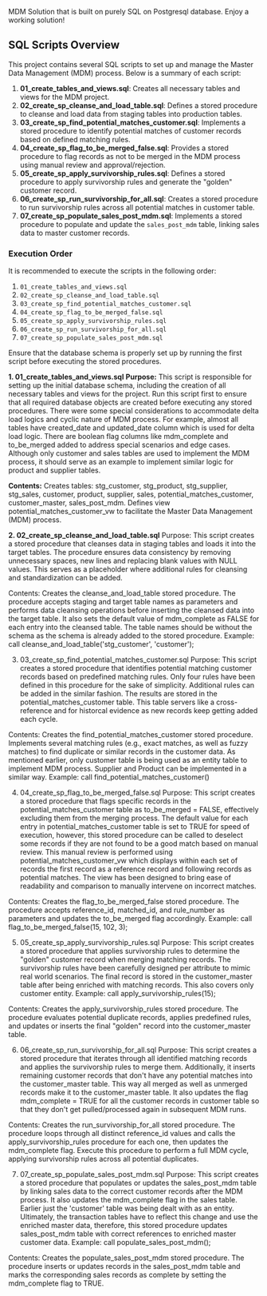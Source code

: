 MDM Solution that is built on purely SQL on Postgresql database. Enjoy a working solution!



## SQL Scripts Overview

This project contains several SQL scripts to set up and manage the Master Data Management (MDM) process. Below is a summary of each script:

1. **01_create_tables_and_views.sql**: Creates all necessary tables and views for the MDM project.
2. **02_create_sp_cleanse_and_load_table.sql**: Defines a stored procedure to cleanse and load data from staging tables into production tables.
3. **03_create_sp_find_potential_matches_customer.sql**: Implements a stored procedure to identify potential matches of customer records based on defined matching rules. 
4. **04_create_sp_flag_to_be_merged_false.sql**: Provides a stored procedure to flag records as not to be merged in the MDM process using manual review and approval/rejection. 
5. **05_create_sp_apply_survivorship_rules.sql**: Defines a stored procedure to apply survivorship rules and generate the "golden" customer record.
6. **06_create_sp_run_survivorship_for_all.sql**: Creates a stored procedure to run survivorship rules across all potential matches in customer table.
7. **07_create_sp_populate_sales_post_mdm.sql**: Implements a stored procedure to populate and update the `sales_post_mdm` table, linking sales data to master customer records.

### Execution Order

It is recommended to execute the scripts in the following order:
1. `01_create_tables_and_views.sql`
2. `02_create_sp_cleanse_and_load_table.sql`
3. `03_create_sp_find_potential_matches_customer.sql`
4. `04_create_sp_flag_to_be_merged_false.sql`
5. `05_create_sp_apply_survivorship_rules.sql`
6. `06_create_sp_run_survivorship_for_all.sql`
7. `07_create_sp_populate_sales_post_mdm.sql`

Ensure that the database schema is properly set up by running the first script before executing the stored procedures.


**1. 01_create_tables_and_views.sql**
   **Purpose:**
    This script is responsible for setting up the initial database schema, including the creation of all necessary tables and views for the project. Run this script first to ensure that all required database objects are created before executing any stored procedures. There were some special considerations to accommodate delta load logics and cyclic nature of MDM process. For example, almost all tables have created_date and updated_date column which is used for delta load logic. There are boolean flag columns like mdm_complete and to_be_merged added to address special scenarios and edge cases. Although only customer and sales tables are used to implement the MDM process, it should serve as an example to implement similar logic for product and supplier tables. 
       
   **Contents:**
   Creates tables: stg_customer, stg_product, stg_supplier, stg_sales, customer, product, supplier, sales, potential_matches_customer, customer_master, sales_post_mdm. Defines view potential_matches_customer_vw to facilitate the Master Data Management (MDM) process.


**2. 02_create_sp_cleanse_and_load_table.sql**
Purpose:
This script creates a stored procedure that cleanses data in staging tables and loads it into the target tables. The procedure ensures data consistency by removing unnecessary spaces, new lines and replacing blank values with NULL values. This serves as a placeholder where additional rules for cleansing and standardization can be added.

Contents:
Creates the cleanse_and_load_table stored procedure.
The procedure accepts staging and target table names as parameters and performs data cleansing operations before inserting the cleansed data into the target table. It also sets the default value of mdm_complete as FALSE for each entry into the cleansed table. The table names should be without the schema as the schema is already added to the stored procedure. Example: call cleanse_and_load_table('stg_customer', 'customer');


3. 03_create_sp_find_potential_matches_customer.sql
Purpose:
This script creates a stored procedure that identifies potential matching customer records based on predefined matching rules. Only four rules have been defined in this procedure for the sake of simplicity. Additional rules can be added in the similar fashion. The results are stored in the potential_matches_customer table. This table servers like a cross-reference and for historcal evidence as new records keep getting added each cycle.  

Contents:
Creates the find_potential_matches_customer stored procedure.
Implements several matching rules (e.g., exact matches, as well as fuzzy matches) to find duplicate or similar records in the customer data. As mentioned earlier, only customer table is being used as an entity table to implement MDM process. Supplier and Product can be implemented in a similar way. Example: call find_potential_matches_customer()


4. 04_create_sp_flag_to_be_merged_false.sql
Purpose:
This script creates a stored procedure that flags specific records in the potential_matches_customer table as to_be_merged = FALSE, effectively excluding them from the merging process. The default value for each entry in potential_matches_customer table is set to TRUE for speed of execution, however, this stored procedure can be called to deselect some records if they are not found to be a good match based on manual review. This manual review is performed using potential_matches_customer_vw which displays within each set of records the first record as a reference record and following records as potential matches. The view has been designed to bring ease of readability and comparison to manually intervene on incorrect matches. 

Contents:
Creates the flag_to_be_merged_false stored procedure.
The procedure accepts reference_id, matched_id, and rule_number as parameters and updates the to_be_merged flag accordingly. Example: call flag_to_be_merged_false(15, 102, 3);


5. 05_create_sp_apply_survivorship_rules.sql
Purpose:
This script creates a stored procedure that applies survivorship rules to determine the "golden" customer record when merging matching records. The survivorship rules have been carefully designed per attribute to mimic real world scenarios. The final record is stored in the customer_master table after being enriched with matching records. This also covers only customer entity. Example: call apply_survivorship_rules(15);

Contents:
Creates the apply_survivorship_rules stored procedure.
The procedure evaluates potential duplicate records, applies predefined rules, and updates or inserts the final "golden" record into the customer_master table.


6. 06_create_sp_run_survivorship_for_all.sql
Purpose:
This script creates a stored procedure that iterates through all identified matching records and applies the survivorship rules to merge them. Additionally, it inserts remaining customer records that don't have any potential matches into the customer_master table. This way all merged as well as unmerged records make it to the customer_master table. It also updates the flag mdm_complete = TRUE for all the customer records in customer table so that they don't get pulled/processed again in subsequent MDM runs. 

Contents:
Creates the run_survivorship_for_all stored procedure.
The procedure loops through all distinct reference_id values and calls the apply_survivorship_rules procedure for each one, then updates the mdm_complete flag.
Execute this procedure to perform a full MDM cycle, applying survivorship rules across all potential duplicates.


7. 07_create_sp_populate_sales_post_mdm.sql
Purpose:
This script creates a stored procedure that populates or updates the sales_post_mdm table by linking sales data to the correct customer records after the MDM process. It also updates the mdm_complete flag in the sales table. Earlier just the 'customer' table was being dealt with as an entity. Ultimately, the transaction tables have to reflect this change and use the enriched master data, therefore, this stored procedure updates sales_post_mdm table with correct references to enriched master customer data. Example: call populate_sales_post_mdm();

Contents:
Creates the populate_sales_post_mdm stored procedure.
The procedure inserts or updates records in the sales_post_mdm table and marks the corresponding sales records as complete by setting the mdm_complete flag to TRUE. 
